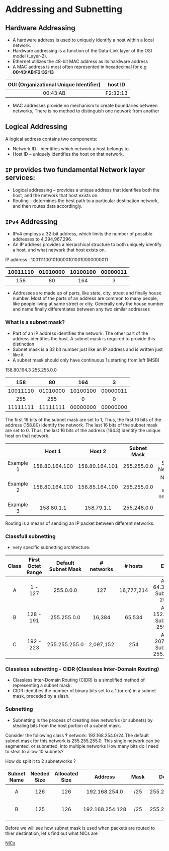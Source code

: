 Addressing and Subnetting
===

Hardware Addressing
---

* A hardware address is used to uniquely identify a host within a local network.
* Hardware addressing is a function of the Data-Link layer of the OSI model (Layer-2).
* Ethernet utilizes the 48-bit MAC address as its hardware address
* A MAC address is most often represented in hexadecimal for e.g **00:43:AB:F2:32:13**

| OUI (Organizational Unique Identifier) |  host ID |
|:--------------------------------------:|:--------:|
|                00:43:AB                | F2:32:13 |

* MAC addresses provide no mechanism to create boundaries between networks, There is no method to distinguish one network from another

Logical Addressing
---

A logical address contains two components:

* Network ID – identifies which network a host belongs to.
* Host ID – uniquely identifies the host on that network.

`IP` provides two fundamental Network layer services:
---

* Logical addressing – provides a unique address that identifies both the host, and the network that host exists on.
* Routing – determines the best path to a particular destination network, and then routes data accordingly.

`IPv4` Addressing
---

* IPv4 employs a 32-bit address, which limits the number of possible addresses to 4,294,967,296.
* An IP address provides a hierarchical structure to both uniquely identify a host, and what network that host exists on.

IP address : 10011110010100001010010000000011

| 10011110 | 01010000 | 10100100 | 00000011 |
|:--------:|:--------:|:--------:|:--------:|
|    158   |    80    |    164   |     3    |

* Addresses are made up of parts, like state, city, street and finally house number. Most of the parts of an address are common to many people, like people living at same street or city. Generally only the house number and name finally differentiates between any two similar addresses

### What is a subnet mask?

* Part of an IP address identifies the network. The other part of the address identifies the host. A subnet mask is required to provide this distinction
* Subnet mask is a 32 bit number just like an IP address and is written just like it
* A subnet mask should only have continuous 1s starting from left (MSB)

158.80.164.3 255.255.0.0

|    158   |    80    |    164   |     3    |
|:--------:|:--------:|:--------:|:--------:|
| 10011110 | 01010000 | 10100100 | 00000011 |
|    255   |    255   |     0    |     0    |
| 11111111 | 11111111 | 00000000 | 00000000 |


The first 16 bits of the subnet mask are set to 1, Thus, the first 16 bits of the address (158.80) identify the network.
The last 16 bits of the subnet mask are set to 0. Thus, the last 16 bits of the address (164.3) identify the unique host on that network.

|           |     Host 1     |     Host 2     | Subnet Mask |                         |
|:---------:|:--------------:|:--------------:|:-----------:|:-----------------------:|
| Example 1 | 158.80.164.100 | 158.80.164.101 | 255.255.0.0 |       Same Network      |
| Example 2 | 158.80.164.100 | 158.85.164.100 | 255.255.0.0 | Not on the same network |
| Example 3 |   158.80.1.1   |   158.79.1.1   | 255.248.0.0 |            ?            |


Routing is a means of sending an IP packet between different networks.

### Classfull subnetting

* very specific subnetting architecture.

| Class | First Octet Range | Default Subnet Mask | # networks |   # hosts  |                      Example                     |
|:-----:|:-----------------:|:-------------------:|:----------:|:----------:|:------------------------------------------------:|
|   A   |      1 - 127      |      255.0.0.0      |     127    | 16,777,214 |   Address: 64.32.254.100 Subnet Mask: 255.0.0.0  |
|   B   |     128 - 191     |     255.255.0.0     |   16,384   |   65,534   |  Address: 152.41.12.195 Subnet Mask: 255.255.0.0 |
|   C   |     192 - 223     |    255.255.255.0    |  2,097,152 |     254    | Address: 207.79.233.6 Subnet Mask: 255.255.255.0 |

### Classless subnetting - CIDR (Classless Inter-Domain Routing)

* Classless Inter-Domain Routing (CIDR) is a simplified method of representing a subnet mask. 
* CIDR identifies the number of binary bits set to a 1 (or on) in a subnet mask, preceded by a slash.

### Subnetting 

* Subnetting is the process of creating new networks (or subnets) by stealing bits from the host portion of a subnet mask.

Consider the following class **?** network: 192.168.254.0/24
The default subnet mask for this network is 255.255.255.0. This single network can be segmented, or subnetted, into multiple networks
How many bits do I need to steal to allow 10 subnets?

How do split it to 2 subnetworks ?

| Subnet Name | Needed Size | Allocated Size | Address | Mask | Dec Mask | Assignable Range | Broadcast |
|:-----------:|:-----------:|:--------------:|:-------:|:----:|:--------:|:----------------:|:---------:|
| A | 126 | 126 | 192.168.254.0 | /25 | 255.255.255.128 | 192.168.254.1 - 192.168.254.126 | 192.168.254.127 |
| B | 125 | 126 | 192.168.254.128 | /25 | 255.255.255.128 | 192.168.254.129 - 192.168.254.254 | 192.168.254.255 |


Before we will see how subnet mask is used when packets are routed to thier destination, let's find out what NICs are

[NICs](../02-nic/README.md)

